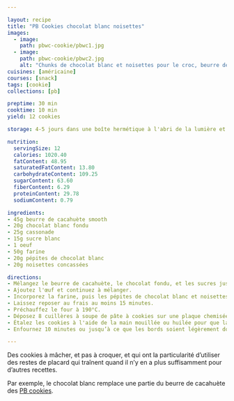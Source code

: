 ```yaml
---

layout: recipe
title: "PB Cookies chocolat blanc noisettes"
images:
  - image:
    path: pbwc-cookie/pbwc1.jpg
  - image:
    path: pbwc-cookie/pbwc2.jpg
    alt: "Chunks de chocolat blanc et noisettes pour le croc, beurre de cacahuète pour la mâche."
cuisines: [américaine]
courses: [snack]
tags: [cookie]
collections: [pb]

preptime: 30 min
cooktime: 10 min
yield: 12 cookies

storage: 4-5 jours dans une boîte hermétique à l'abri de la lumière et la chaleur.

nutrition:
  servingSize: 12
  calories: 1020.40
  fatContent: 48.95
  saturatedFatContent: 13.80
  carbohydrateContent: 109.25
  sugarContent: 63.60
  fiberContent: 6.29
  proteinContent: 29.78
  sodiumContent: 0.79

ingredients:
- 45g beurre de cacahuète smooth
- 20g chocolat blanc fondu
- 25g cassonade
- 15g sucre blanc
- 1 oeuf
- 50g farine
- 20g pépites de chocolat blanc
- 20g noisettes concassées

directions:
- Mélangez le beurre de cacahuète, le chocolat fondu, et les sucres jusqu'à l'obtention d'une pâte parfaitement lisse.
- Ajoutez l'œuf et continuez à mélanger. 
- Incorporez la farine, puis les pépites de chocolat blanc et noisettes concassées. 
- Laissez reposer au frais au moins 15 minutes. 
- Préchauffez le four à 190°C. 
- Déposez 8 cuillères à soupe de pâte à cookies sur une plaque chemisée de papier ou d'un tapis de cuisson. 
- Étalez les cookies à l'aide de la main mouillée ou huilée pour que la pâte ne colle pas. 
- Enfournez 10 minutes ou jusqu’à ce que les bords soient légèrement dorés.

---
```


Des cookies à mâcher, et pas à croquer, et qui ont la particularité d’utiliser des restes de placard qui traînent quand il n’y en a plus suffisamment pour d’autres recettes.

Par exemple, le chocolat blanc remplace une partie du beurre de cacahuète des [PB cookies](PB-cookies.html). 